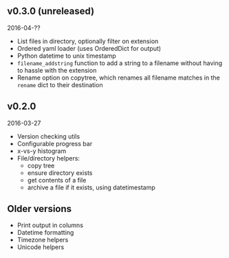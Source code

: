 ## v0.3.0 (unreleased)

2016-04-??

- List files in directory, optionally filter on extension
- Ordered yaml loader (uses OrderedDict for output)
- Python datetime to unix timestamp
- `filename_addstring` function to add a string to a filename without having to hassle with the extension
- Rename option on copytree, which renames all filename matches in the `rename` dict to their destination


## v0.2.0

2016-03-27

- Version checking utils
- Configurable progress bar
- x-vs-y histogram
- File/directory helpers:
  - copy tree
  - ensure directory exists
  - get contents of a file
  - archive a file if it exists, using datetimestamp


## Older versions

- Print output in columns
- Datetime formatting
- Timezone helpers
- Unicode helpers
